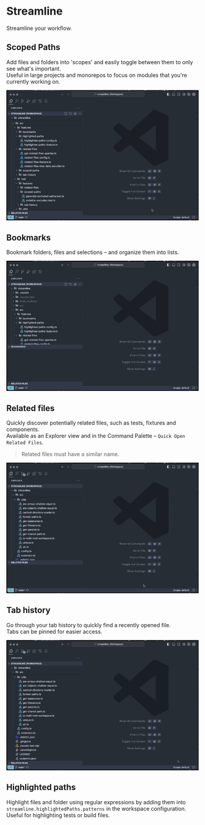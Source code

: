 # Streamline

Streamline your workflow.

## Scoped Paths

Add files and folders into 'scopes' and easily toggle between them to only see what's important.  
Useful in large projects and monorepos to focus on modules that you're currently working on.

![Demo](docs/scoped_paths.gif)

## Bookmarks

Bookmark folders, files and selections – and organize them into lists.

![Demo](docs/bookmarks.gif)

## Related files

Quickly discover potentially related files, such as tests, fixtures and components.  
Available as an Explorer view and in the Command Palette – `Quick Open Related Files`.

> Related files must have a similar name.

![Demo](docs/related_files.gif)

## Tab history

Go through your tab history to quickly find a recently opened file.  
Tabs can be pinned for easier access.

![Demo](docs/tab_history.gif)

## Highlighted paths

Highlight files and folder using regular expressions by adding them into `streamline.highlightedPaths.patterns` in the workspace configuration.  
Useful for highlighting tests or build files.
